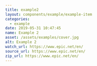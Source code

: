 ```yaml
---
title: example2
layout: components/example/example-item
categories:
  - example
date: 2019-05-31 10:47:45
name: Example 2
asset: /assets/examples/cover.jpg
alt: Example 2
watch_url: https://www.epic.net/en/
source_url: https://www.epic.net/en/
zip_url: https://www.epic.net/en/
---
```

